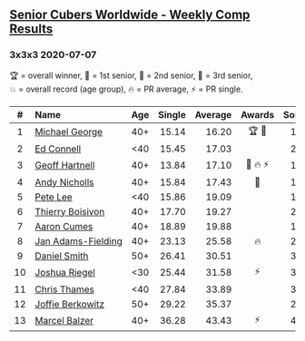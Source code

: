 <style>table {white-space: nowrap;}</style>

## [Senior Cubers Worldwide - Weekly Comp Results](/scw-comp/results/)
### 3x3x3 2020-07-07

<span style="white-space: nowrap;">🏆 = overall winner</span>, <span style="white-space: nowrap;">🥇 = 1st senior</span>, <span style="white-space: nowrap;">🥈 = 2nd senior</span>, <span style="white-space: nowrap;">🥉 = 3rd senior</span>, <span style="white-space: nowrap;">💥 = overall record (age group)</span>, <span style="white-space: nowrap;">🔥 = PR average</span>, <span style="white-space: nowrap;">⚡ = PR single</span>.

| # | Name | Age | Single | Average | Awards | Solve 1 | Solve 2 | Solve 3 | Solve 4 | Solve 5 | Video |
| :--: | :-- | :--: | --: | --: | :--: | --: | --: | --: | --: | --: | :-- |
| 1 | [Michael George](../../persons/michael_george/333.md) | 40+ | 15.14 | 16.20 | 🏆 🥇 | 17.17 | 20.47 | 15.81 | 15.63 | 15.14 | [Link](https://www.facebook.com/michael.george.545/videos/10213958166468601) |
| 2 | [Ed Connell](../../persons/ed_connell/333.md) | <40 | 15.45 | 17.03 |  | 21.24 | 16.70 | 18.03 | 15.45 | 16.35 | [Link](https://www.facebook.com/events/271667090769235/permalink/274227360513208) |
| 3 | [Geoff Hartnell](../../persons/geoff_hartnell/333.md) | 40+ | 13.84 | 17.10 | 🥈 🔥 ⚡ | 18.78 | 13.84 | 15.03 | 20.55 | 17.48 | [Link](https://www.facebook.com/events/271667090769235/permalink/274188943850383) |
| 4 | [Andy Nicholls](../../persons/andy_nicholls/333.md) | 40+ | 15.84 | 17.43 | 🥉 | 16.42 | 15.84 | 18.30 | 21.75 | 17.56 | [Link](https://www.facebook.com/events/271667090769235/permalink/273231523946125) |
| 5 | [Pete Lee](../../persons/pete_lee/333.md) | <40 | 15.86 | 19.09 |  | 18.98 | 19.17 | 29.44 | 15.86 | 19.11 | [Link](https://www.facebook.com/events/271667090769235/permalink/274390997163511) |
| 6 | [Thierry Boisivon](../../persons/thierry_boisivon/333.md) | 40+ | 17.70 | 19.27 |  | 21.30 | 17.70 | 18.74 | 17.76 | 22.19 | [Link](https://www.facebook.com/events/271667090769235/permalink/275182653751012) |
| 7 | [Aaron Cumes](../../persons/aaron_cumes/333.md) | 40+ | 18.89 | 19.88 |  | 19.90 | 34.74 | 18.89 | 19.05 | 20.68 | [Link](https://www.facebook.com/events/271667090769235/permalink/271755720760372) |
| 8 | [Jan Adams-Fielding](../../persons/jan_adams_fielding/333.md) | 40+ | 23.13 | 25.58 | 🔥 | 25.08 | 23.13 | 25.80 | 25.87 | 28.17 | [Link](https://www.facebook.com/events/271667090769235/permalink/275853283683949) |
| 9 | [Daniel Smith](../../persons/daniel_smith/333.md) | 50+ | 26.41 | 30.51 |  | 37.49 | 27.43 | 26.41 | 37.90 | 26.60 | [Link](https://www.facebook.com/events/271667090769235/permalink/275875460348398) |
| 10 | [Joshua Riegel](../../persons/joshua_riegel/333.md) | <30 | 25.44 | 31.58 | ⚡ | 37.88 | 25.79 | 25.44 | 35.81 | 33.14 | [Link](https://www.facebook.com/events/271667090769235/permalink/272931387309472) |
| 11 | [Chris Thames](../../persons/chris_thames/333.md) | <40 | 27.84 | 33.89 |  | 32.26 | 36.55 | 32.86 | 27.84 | 42.52 | [Link](https://www.facebook.com/events/271667090769235/permalink/272967900639154) |
| 12 | [Joffie Berkowitz](../../persons/joffie_berkowitz/333.md) | 50+ | 29.22 | 35.37 |  | 29.22 | 33.05 | 34.22 | 40.53 | 38.84 | [Link](https://www.facebook.com/joffie.berkowitz/videos/10163896231315128) |
| 13 | [Marcel Balzer](../../persons/marcel_balzer/333.md) | 40+ | 36.28 | 43.43 | ⚡ | 42.72 | 1:05.10 | 39.69 | 36.28 | 47.87 | [Link](https://www.facebook.com/marcel.balzer.9216/videos/10160191111092516) |

<!-- Global site tag (gtag.js) - Google Analytics -->
<script async src="https://www.googletagmanager.com/gtag/js?id=UA-86348435-3"></script>
<script>window.dataLayer = window.dataLayer || []; function gtag() {dataLayer.push(arguments);} gtag('js', new Date()); gtag('config', 'UA-86348435-3');</script>
